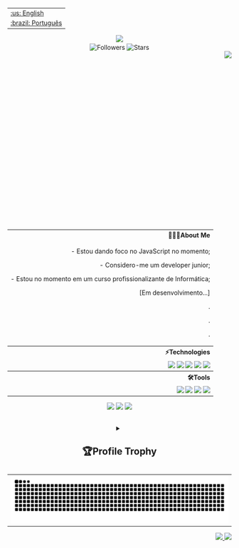 
<table align="right">
 	<tr>
		<td>
			<a href="">:us: English</a>
		</td>
	</tr>
 	<tr>
		<td>
			<a href="">:brazil: Português</a>
		</td>
	</tr>
</table>
<h2></h2>
<header> 
	<div align = "center">
		<img src = "https://readme-typing-svg.herokuapp.com/?color=ff1659&size=35&center=true&vCenter=true&width=1000&lines=HELLO,+I'm+Dev+SaLLein_;I'm+16+years+old_;I+from+Brasil,+CE_;I+study+Informática_+;Be+Welcome!+:%29_" />
	</div>
		<section alignn= 'right'>
			<img src="https://komarev.com/ghpvc/?username=devsallein&label=Profile%20views&color=ff33ff&style=flat" alt="Followers" />
			<img src="https://img.shields.io/github/stars/DevSaLLein?affiliations=OWNER%2CCOLLABORATOR&color=ff33ff&style=flat" alt="Stars"/>
		</section>
	<section>
		<img src = "https://raw.githubusercontent.com/gist/DevSaLLein/d5fef3102b68c5cc66a9c92a10c87e9d/raw/f1bfb468a4acd72370114cc77735683e706c7cf9/card.svg" height="400px" align = "right"/>
	</section>	 
</header>
<main align = "right">
	<table>
		<tr> 
			<th> 
				👨🏻‍💻About Me  
			</th>
		</tr>
		<tr>
			<td>
				<p>- Estou dando foco no JavaScript no momento; </p>
				<p>- Considero-me um developer junior; </p>
				<p>- Estou no momento em um curso profissionalizante de Informática; </p>
				<p> [Em desenvolvimento...] </p>
				<p>.</p>
				<p>.</p>
				<p>.</p>
			</td>
		</tr>
		<tr>
			<th>
				⚡Technologies
		</tr>
			</th>	
		<tr> 
			<td>	
				<img src="https://img.shields.io/badge/-Git-0D1117?style=for-the-badge&logo=git&&logoColor=&labelColor=0D1117"/>	
				<img src="https://img.shields.io/badge/-CSS-0D1117?style=for-the-badge&logo=CSS3&logoColor=1572B6&labelColor=0D1117"/>
				<img src="https://img.shields.io/badge/-JavaScript-0D1117?style=for-the-badge&logo=JavaScript&logoColor=&labelColor=0D1117"/>
				<img src="https://img.shields.io/badge/-HTML-0D1117?style=for-the-badge&logo=HTML5&logoColor=&labelColor=0D1117"/>
				<img src="https://img.shields.io/badge/-PHP-0D1117?style=for-the-badge&logo=PHP&&logoColor=&labelColor=0D1117"/>
			</td>
		</tr>
		<tr> 
			<th>
				🛠Tools
			</th>
		</tr>
		<tr>
			<td>
			   <img src="https://img.shields.io/badge/-GitHub-0D1117?style=for-the-badge&logo=github&logoColor=&labelColor=0D1117"/>
			   <img src = 'https://img.shields.io/badge/-Windows-0D1117?style=for-the-badge&logo=windows&labelColor=0D1117'/>
			   <img src="https://img.shields.io/badge/-Visual%20Studio%20Code-0D1117?style=for-the-badge&logo=visual-studio- code&logoColor=007ACC&labelColor=0D1117"/>
			   <img src="https://img.shields.io/badge/-Edge-0D1117?style=for-the-badge&logo=Microsoft-edge&&logoColor=007ACC&labelColor=0D1117"/>
			</td>
		</tr>
	</table>
	<section align='center'>
		<img width="33%" src="https://github-readme-stats.vercel.app/api/top-langs/?username=DevSaLLein&layout=compact&hide_border=true&&theme=dracula"/>
		<img width="33%" src="https://github-readme-stats.vercel.app/api?username=DevSaLLein&layout=compact&hide_border=true&&theme=dracula"/>
		<img width="33%" src="https://github-readme-streak-stats.herokuapp.com/?user=DevSaLLein&layout=compact&hide_border=true&&theme=dracula"/>
	</section>
</main>	
<footer>
	<h2></h2>
	<details align='center'>
 		<summary>
			<h2> 🏆Profile Trophy </h2>
		</summary>
		<img src="https://github-profile-trophy.vercel.app/?username=DevSaLLein&column=6&theme=onedark&margin-w=5&margin-h=5" width='750px'/>
	</details>
	<div name='Cobrinha'>
		<table align='center'>
  			<tr><td><img src="https://github.com/DevSaLLein/DevSaLLein/blob/output/github-contribution-grid-snake.svg" width="100%" ></td></tr>
		</table>
	</div>
	<section align ="right">
		<a href="https://www.instagram.com/labrysinfo_student/" target="_blank">
			<img src="https://img.shields.io/badge/-@labrysinfo-%23E4405F?style=for-the-badge&logo=instagram&logoColor=white"/>
		</a>
		<a href="https://www.linkedin.com/in/isaac-lima-de-andrade-6a661524b/" target="_blank">
			<img src="https://img.shields.io/badge/IsaacLima-%230077B5.svg?&style=for-the-badge&logo=linkedin&logoColor=white"/>	
		</a>	
	</section>
</footer>

 <!--
		ONDAS
<img width=100% src="https://capsule-render.vercel.app/api?type=waving&color=ffc0cb&height=120&section=header"/>


<main>
	<h2> Profile Trophy 🏆</h2>
	<img src="https://github-profile-trophy.vercel.app/?username=DevSaLLein&column=6&theme=dracula&margin-w=5&margin-h=5" width='50%' height='100%'/>	
</main>


		GIFs
	<img src = "https://camo.githubusercontent.com/5ddf73ad3a205111cf8c686f687fc216c2946a75005718c8da5b837ad9de78c9/68747470733a2f2f7468756d62732e6766796361742e636f6d2f4576696c4e657874446576696c666973682d736d616c6c2e676966" aligh= "right" width="100px" height= "100px"/>
	<img src="https://developers.giphy.com/branch/master/static/api-512d36c09662682717108a38bbb5c57d.gif" width="480"/>
	<img src="https://developers.giphy.com/branch/master/static/api-512d36c09662682717108a38bbb5c57d.gif" width="480"/>


		HI
	<h1 align="left">Hi <img src="https://raw.githubusercontent.com/kaueMarques/kaueMarques/master/hi.gif" height="30px">, I'm  Labrys SaLLein</h1>
	
	<a href="www.instagram.com" target="_blank"><img src="https://img.shields.io/badge/-Instagram-%23E4405F?style=for-the-badge&logo=instagram&logoColor=white"</a>

		Contribuição
	<img src="https://activity-graph.herokuapp.com/graph?username=DevSaLLein&theme=gotham&hide_border=true&area=true">

	### Other Knowledge:
	<img src="https://img.shields.io/badge/-python-0D1117?style=for-the-badge&logo=python&logoColor=1572B6&labelColor=0D1117">	
	![MySQL](https://img.shields.io/badge/-mysql-0D1117?style=for-the-badge&logo=mysql&labelColor=0D1117)&nbsp;
	![Figma](https://img.shields.io/badge/-figma-0D1117?style=for-the-badge&logo=figma&labelColor=0D1117)&nbsp;
	[React](https://img.shields.io/badge/react-%2320232a.svg?style=for-the-badge&logo=react&logoColor=%2361DAFB)

 		Número de visitantes
	<img alt="visitors counter" src="https://profile-counter.glitch.me/isyuricunha/count.svg">
-->
